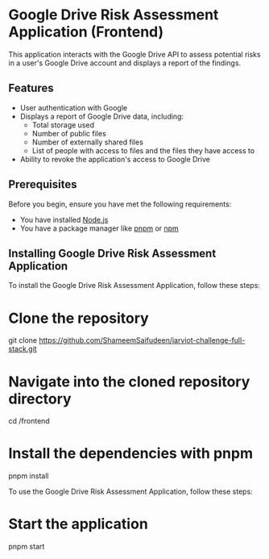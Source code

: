 # Google Drive Risk Assessment Application (Frontend)

This application interacts with the Google Drive API to assess potential risks in a user's Google Drive account and displays a report of the findings.

## Features

- User authentication with Google
- Displays a report of Google Drive data, including:
  - Total storage used
  - Number of public files
  - Number of externally shared files
  - List of people with access to files and the files they have access to
- Ability to revoke the application's access to Google Drive

## Prerequisites

Before you begin, ensure you have met the following requirements:

- You have installed [Node.js](https://nodejs.org/)
- You have a package manager like [pnpm](https://pnpm.io/) or [npm](https://www.npmjs.com/)

## Installing Google Drive Risk Assessment Application

To install the Google Drive Risk Assessment Application, follow these steps:


# Clone the repository
git clone https://github.com/ShameemSaifudeen/jarviot-challenge-full-stack.git

# Navigate into the cloned repository directory
cd <repository>/frontend

# Install the dependencies with pnpm
pnpm install

To use the Google Drive Risk Assessment Application, follow these steps:


# Start the application
pnpm start
